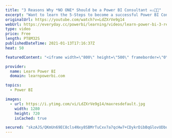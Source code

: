 ```yaml
---
title: "3 Reasons Why *NO ONE* Should be a Power BI Consultant ☠️⚠️🚧🛑"
excerpt: "Want to learn the 5-Steps to become a successful Power BI Consultant? 👉 Sign Up for our Free Webinar on Thu Jan 21: https://web.learnpowerbi.com/consultant/  If you are thinking about creating a side-income or full-time income as a \"Power BI Consultant\"…then you must first watch this video. I share"
originalUrl: https://youtube.com/watch?v=LdZXrVe9g14
webUrl: https://everyday.cc/powerbi/learning/videos/learn-power-bi-3-reasons-why-no-one-should-be-a-power-bi-consultant-/
type: video
price: Free
length: PT8M32S
publishedDateTime: 2021-01-13T17:16:37Z
heat: 50

featuredContent: "<iframe width=\"800\" height=\"500\" frameborder=\"0\" src=\"https://www.youtube.com/embed/LdZXrVe9g14\" allow=\"accelerometer; autoplay; encrypted-media; gyroscope; picture-in-picture\" allowfullscreen></iframe>"

provider:
  name: Learn Power BI
  domain: learnpowerbi.com

topics:
  - Power BI

images:
  - url: https://i.ytimg.com/vi/LdZXrVe9g14/maxresdefault.jpg
    width: 1280
    height: 720
    isCached: true

secured: "skzAJS/QKmUn69EC8cls4Nxy8SBMrTuCxv7a7qcHw7+CDykrDibBqGlovUDbuQ8HCFk50oUYRgVIumvTKKWr+7QKCV24A1WZp/iK48NtZk7ve1g+YgeFa2Bm8r9l1jADuoXglnWTGhKrpBBizSqAZ7UjklxedBJoQWNELPjyGx6WgKqICBCIfGDthyLniafe+a5/FSNa/f6FJCk5RdfTqj8KimZk3Ka5X6QUEDOn+A2x3pptP47bnByOBM8Q8ifeEB+lef/Rr0hJ/kDhw7r2kN0agJnnm7I+vGDBEOhrMoi9DgzIAJ+BL7eBz1XckF5A4bGRcNz6LOJLNOxF3+1W61MABGmPAN4Ng25mPuCsxu4f002kNq8UVAfAIiefzVpa2/A2gXe6PgqlX/a7h7shvuxDH37HG9NBtNTtXAWedXc=;aF3F/lteyCefSxICoI1YVw=="
---
```


